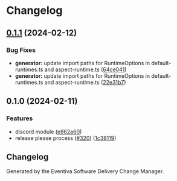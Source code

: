 # Changelog

## [0.1.1](https://github.com/Eventiva/Eventiva/compare/workflows/discord/generator-v0.1.0...workflows/discord/generator-v0.1.1) (2024-02-12)


### Bug Fixes

* **generator:** update import paths for RuntimeOptions in default-runtimes.ts and aspect-runtime.ts ([64ce041](https://github.com/Eventiva/Eventiva/commit/64ce041fedaea018b98070247ec8e7d6459f3efb))
* **generator:** update import paths for RuntimeOptions in default-runtimes.ts and aspect-runtime.ts ([22e31b7](https://github.com/Eventiva/Eventiva/commit/22e31b7d52ac96c8142b9803b79ce96d6d44ecf1))

## 0.1.0 (2024-02-11)


### Features

* discord module ([e862a60](https://github.com/eventiva/eventiva/commit/e862a608d076314b232daf6f88f5def176789540))
* release please process ([#320](https://github.com/eventiva/eventiva/issues/320)) ([1c38119](https://github.com/eventiva/eventiva/commit/1c381194c332e6142c3ccfcda630fcea494efb4b))

## Changelog

Generated by the Eventiva Software Delivery Change Manager.
